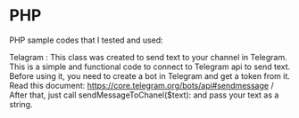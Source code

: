 # PHP
PHP sample codes that I tested and used:

Telagram :
This class was created to send text to your channel in Telegram.
This is a simple and functional code to connect to Telegram api to send text.
Before using it, you need to create a bot in Telegram and get a token from it.
Read this document: https://core.telegram.org/bots/api#sendmessage
 / After that, just call sendMessageToChanel($text): and pass your text as a string.
